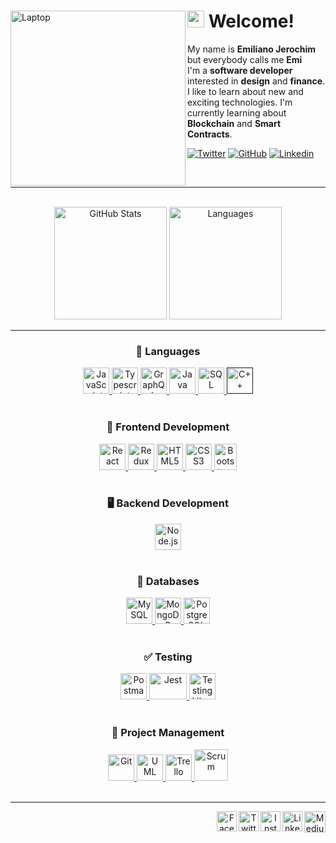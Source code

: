 <body>
<div class="header>
  <a href="https://emijerochim.github.io/emijerochim/" target="_blank">
      <img align="left" alt="Laptop" width="280px" src="https://img.icons8.com/bubbles/2x/laptop.png"/>
  </a>
  <h1><img src="https://user-images.githubusercontent.com/5679180/79618120-0daffb80-80be-11ea-819e-d2b0fa904d07.gif" width="27px" style="display:inline-block"> Welcome!</h1>
  <p>
      My name is <strong>Emiliano Jerochim</strong> but everybody calls me <strong>Emi</strong>
      <br>
      I'm a <strong>software developer</strong> interested in <strong>design</strong> and <strong>finance</strong>. I like to learn about new and exciting technologies. I'm currently learning about <strong>Blockchain</strong> and <strong>Smart Contracts</strong>.
  </p>
  
  [![Twitter](https://img.shields.io/twitter/follow/emijerochim?style=social)](https://twitter.com/emijerochim)
  [![GitHub](https://img.shields.io/github/followers/emijerochim?label=follow&style=social)](https://github.com/emijerochim)
  [![Linkedin](https://img.shields.io/badge/-Emi_Jerochim-blue?style=flat-square&logo=Linkedin&logoColor=white&link=https://www.linkedin.com/in/emijerochim/)](https://www.linkedin.com/in/emijerochim/)
</div>
<br>

<hr>

<div class="git-stats" align="center">
<br>
  <img alt="GitHub Stats" height="180px" src="https://github-readme-stats.vercel.app/api?username=emijerochim&show_icons=true&hide=stars,issues&theme=merko&line_height=27&count_private=true"/>
  <img alt="Languages" height="180px" src="https://github-readme-stats.vercel.app/api/top-langs/?username=emijerochim&langs_count=3&theme=merko"/>
</div>

<hr>

<div class="skill-wrap">
    <div class="skill-set" align="center">
        <h3 align="center">💬 Languages</h3>
        <a href="https://developer.mozilla.org/en-US/docs/Web/JavaScript" title="JavaScript">
            <img src="https://github.com/tomchen/stack-icons/blob/master/logos/javascript.svg" alt="JavaScript" width="42px" height="42px">
        </a>
        <a href="https://www.typescriptlang.org/" title="Typescript">
            <img src="https://github.com/tomchen/stack-icons/blob/master/logos/typescript-icon.svg" alt="Typescript" width="42px" height="42px">
        </a>
        <a href="https://graphql.org/" title="GraphQL">
            <img src="https://github.com/tomchen/stack-icons/blob/master/logos/graphql.svg" alt="GraphQL" width="42px" height="42px">
        </a>
        <a href="https://www.java.com/" title="Java">
            <img src="https://github.com/tomchen/stack-icons/blob/master/logos/java.svg" alt="Java" width="42px" height="42px">
        </a>
        <a href='https://svgshare.com/s/WMK'>
            <img src='https://svgshare.com/i/WMK.svg' alt="SQL" width="42px"height="42px" />
        </a>
        <a href='' title="C++">
            <img src="https://github.com/get-icon/geticon/blob/master/icons/c-plusplus.svg" alt="C++" width="42px" height="42px">
        </a>
        <br>
        <br>
    </div>
    <div class="skill-set" align="center">
        <h3 align="center">📱 Frontend Development</h3>
        <a href="https://reactjs.org/" title="React">
            <img src="https://github.com/tomchen/stack-icons/blob/master/logos/react.svg" alt="React" width="42px" height="42px">
        </a>
        <a href="https://redux.js.org/" title="Redux">
            <img src="https://github.com/tomchen/stack-icons/blob/master/logos/redux.svg" alt="Redux" width="42px" height="42px">
        </a>
        <a href="https://www.w3.org/TR/html5/" title="HTML5">
            <img src="https://github.com/tomchen/stack-icons/blob/master/logos/html-5.svg" alt="HTML5"  width="42px" height="42px">
        </a>
        <a href="https://www.w3.org/TR/CSS/" title="CSS3">
            <img src="https://github.com/tomchen/stack-icons/blob/master/logos/css-3.svg" alt="CSS3" width="42px" height="42px">
        </a>
        <a href="https://getbootstrap.com/" title="Bootstrap">
            <img src="https://github.com/get-icon/geticon/blob/master/icons/bootstrap.svg" alt="Bootstrap" width="36px" height="42px">
        </a>
        <br>
        <br>
    </div>
    <div class="skill-set" align="center">
        <h3 align="center">🖥️ Backend Development</h3>
        <a href="https://nodejs.org/" title="Node.js">
            <img src="https://github.com/tomchen/stack-icons/blob/master/logos/nodejs-icon.svg" alt="Node.js" width="42px" height="42px">
        </a>
        <a href="https://expressjs.com/" title="Express"
           <img src="https://github.com/tomchen/stack-icons/blob/master/logos/express.svg" alt="Express" width="144" height="42px">
        </a>
        <!--                                                                                                                           
        <a href="https://hibernate.org" title="Hibernate">
            <img src="https://github.com/get-icon/geticon/blob/master/icons/hibernate.svg" alt="Hibernate" width="42px" height="42px">
        </a> 
        <a href="https://spring.io/" title="Spring">
            <img src="https://github.com/tomchen/stack-icons/blob/master/logos/spring.svg" alt="Spring" width="42px" height="42px">
        </a>
        -->
        <br>
        <br>
    </div>
    <div class="skill-set" align="center">
        <h3 align="center">💾 Databases</h3>
        <a href="https://dev.mysql.com/" title="MySQL">
            <img src="https://github.com/tomchen/stack-icons/blob/master/logos/mysql.svg" alt="MySQL" width="42px" height="42px">
        </a>
        <a href="https://www.mongodb.com/" title="MongoDB">
            <img src="https://github.com/get-icon/geticon/blob/master/icons/mongodb-icon.svg" alt="MongoDB" width="42px" height="42px">
        </a>
        <a href="https://www.postgresql.org/" title="PostgreSQL">
            <img src="https://github.com/tomchen/stack-icons/blob/master/logos/postgresql.svg" alt="PostgreSQL" width="42px" height="42px">
        </a>
        <br>
        <br>
    </div>
    <!-- 
    <div class="skill-set" align="center">
        <h3 align="center">📦 Deploy</h3>
        <a href="https://aws.amazon.com/" title="AWS">
            <img src="https://github.com/get-icon/geticon/blob/master/icons/aws.svg" alt="AWS" width="42px" height="42px">
        </a>
        <a href="https://www.digitalocean.com/" title="DigitalOcean">
            <img src="https://github.com/get-icon/geticon/blob/master/icons/digital-ocean.svg" alt="DigitalOcean" width="42px" height="42px">
        </a>
        <a href="https://cloud.google.com/" title="Google Cloud">
            <img src="https://github.com/get-icon/geticon/blob/master/icons/google-cloud.svg" alt="Google" width="42px" height="42px">
        </a>
        <a href="https://webpack.js.org/" title="Webpack">
            <img src="https://github.com/get-icon/geticon/blob/master/icons/webpack.svg" alt="Webpack" width="42px" height="42px">
        </a>
        <a href="https://www.docker.com" title="Docker">
            <img src="https://github.com/get-icon/geticon/blob/master/icons/docker-icon.svg" alt="Docker" width="42px" height="42px">
        </a>
        <a href="https://redis.io/" title="Redis">
            <img src="https://github.com/get-icon/geticon/blob/master/icons/redis.svg" alt="Redis" width="42px" height="42px">
        </a>
        <br>
        <br>
    -->
    <div class="skill-set" align="center">
        <h3 align="center">✅ Testing</h3>
        <a href="https://www.postman.com/" title="Postman">
            <img src="https://github.com/get-icon/geticon/blob/master/icons/postman.svg" alt="Postman" width="42px" height="42px">
         </a>
        <a href="https://jestjs.io/" title="Jest">
            <img src="https://github.com/get-icon/geticon/blob/master/icons/jest.svg" alt="Jest" width="60px" height="42px">
        </a>
        <a href="https://testing-library.com/" title="Testing Library">
            <img src="https://testing-library.com/img/octopus-64x64.png" alt="Testing Library" width="42px" height="42px">
        </a>
        <br>
        <br>
    </div>
    <div class="skill-set" align="center">
        <h3 align="center">👥 Project Management</h3>
        <a href="https://git-scm.com/" title="Git">
          <img src="https://github.com/tomchen/stack-icons/blob/master/logos/git-icon.svg" alt="Git" width="42px" height="42px">
        </a>
        <a href="https://www.uml.org/" title="UML">
        <img src="https://svgshare.com/i/WQG.svg" alt="UML" width="42px" height="42px">
        </a>
        <a href="https://trello.com/" title="Trello">
            <img src="https://image.flaticon.com/icons/png/512/1313/1313644.png" alt="Trello" width="42px" height="42px">
        </a>
        <a href="https://www.scrum.org/" title="Scrum">
            <img src="https://www.pinclipart.com/picdir/big/295-2956983_scrum-comments-clipart.png" alt="Scrum" width="54px" height="50px">
        </a>
        <br>
        <br>
    </div>
</div>

<hr>

<div class="footer" align="center">
    <a href="https://medium.com/@emijerochim" target="_blank">
        <img align="right" alt="Medium" width="34px" src="https://github.com/tomchen/stack-icons/blob/master/logos/medium.svg"/>
    </a>
    <a href="https://www.linkedin.com/in/emijerochim/" target="_blank">
        <img align="right" alt="LinkedIn" width="32px" src="https://cdn1.iconfinder.com/data/icons/logotypes/32/square-linkedin-512.png"/>
    </a>
    <a href="https://www.instagram.com/emijerochim/" target="_blank">
        <img align="right" alt="Instagram" width="32px" src="https://cdn2.iconfinder.com/data/icons/social-media-2285/512/1_Instagram_colored_svg_1-512.png"/>
    </a>
    <a href="https://www.twitter.com/emijerochim/" target="_blank">
        <img align="right" alt="Twitter" width="32px" src="https://cdn2.iconfinder.com/data/icons/social-media-2285/512/1_Twitter3_colored_svg-512.png"/>
    </a>
    <a href="https://www.facebook.com/emijerochim/" target="_blank">
        <img align="right" alt="Facebook" width="32px" src="https://cdn1.iconfinder.com/data/icons/social-media-2285/512/Colored_Facebook3_svg-512.png"/>
    </a>
</div>
</body>
